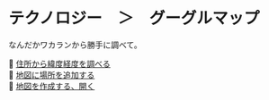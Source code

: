 # テクノロジー　＞　グーグルマップ

なんだかワカランから勝手に調べて。  

📖 [住所から緯度経度を調べる](https://www.geocoding.jp/)  
📖 [地図に場所を追加する](https://support.google.com/mymaps/answer/3024925?visit_id=638547570584051877-3548424712&p=lite_addplaces&rd=1)  
📖 [地図を作成する、開く](https://support.google.com/mymaps/answer/3024454?hl=ja&ref_topic=3188329&sjid=5259484013622023962-AP)  
